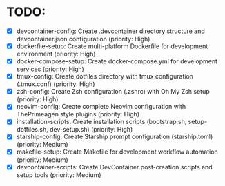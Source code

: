 # TODO:

- [x] devcontainer-config: Create .devcontainer directory structure and devcontainer.json configuration (priority: High)
- [x] dockerfile-setup: Create multi-platform Dockerfile for development environment (priority: High)
- [x] docker-compose-setup: Create docker-compose.yml for development services (priority: High)
- [x] tmux-config: Create dotfiles directory with tmux configuration (.tmux.conf) (priority: High)
- [x] zsh-config: Create Zsh configuration (.zshrc) with Oh My Zsh setup (priority: High)
- [x] neovim-config: Create complete Neovim configuration with ThePrimeagen style plugins (priority: High)
- [x] installation-scripts: Create installation scripts (bootstrap.sh, setup-dotfiles.sh, dev-setup.sh) (priority: High)
- [x] starship-config: Create Starship prompt configuration (starship.toml) (priority: Medium)
- [x] makefile-setup: Create Makefile for development workflow automation (priority: Medium)
- [x] devcontainer-scripts: Create DevContainer post-creation scripts and setup tools (priority: Medium)
